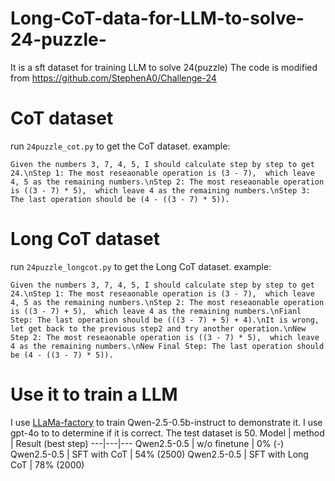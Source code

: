 # Long-CoT-data-for-LLM-to-solve-24-puzzle-
It is a sft dataset for  training LLM to solve 24(puzzle)
The code is modified from https://github.com/StephenA0/Challenge-24
# CoT dataset
run `24puzzle_cot.py` to get the CoT dataset.
example:
```
Given the numbers 3, 7, 4, 5, I should calculate step by step to get 24.\nStep 1: The most reseaonable operation is (3 - 7),  which leave 4, 5 as the remaining numbers.\nStep 2: The most reseaonable operation is ((3 - 7) * 5),  which leave 4 as the remaining numbers.\nStep 3: The last operation should be (4 - ((3 - 7) * 5)).
```

# Long CoT dataset
run `24puzzle_longcot.py` to get the Long CoT dataset.
example:
```
Given the numbers 3, 7, 4, 5, I should calculate step by step to get 24.\nStep 1: The most reseaonable operation is (3 - 7),  which leave 4, 5 as the remaining numbers.\nStep 2: The most reseaonable operation is ((3 - 7) + 5),  which leave 4 as the remaining numbers.\nFianl Step: The last operation should be (((3 - 7) + 5) + 4).\nIt is wrong, let get back to the previous step2 and try another operation.\nNew Step 2: The most reseaonable operation is ((3 - 7) * 5),  which leave 4 as the remaining numbers.\nNew Final Step: The last operation should be (4 - ((3 - 7) * 5)).
```

# Use it to train a LLM
I use [LLaMa-factory](https://github.com/hiyouga/LLaMA-Factory) to train Qwen-2.5-0.5b-instruct to demonstrate it.
I use gpt-4o to to determine if it is correct. The test dataset is 50.
Model	| method	| Result (best step)
---|---|---
Qwen2.5-0.5	| w/o finetune	| 0% (-)
Qwen2.5-0.5	| SFT with CoT	| 54% (2500)
Qwen2.5-0.5	| SFT with Long CoT	| 78% (2000)




